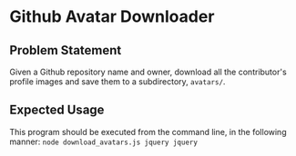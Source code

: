 # Github Avatar Downloader

## Problem Statement

Given a Github repository name and owner, download all the contributor's profile images and save them to a subdirectory, `avatars/`.

## Expected Usage

This program should be executed from the command line, in the following manner:
`node download_avatars.js jquery jquery`
